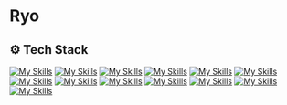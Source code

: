 # Ryo



## ⚙️ Tech Stack
 [![My Skills](https://skillicons.dev/icons?i=githubactions&theme=dark)](https://skillicons.dev)  [![My Skills](https://skillicons.dev/icons?i=github&theme=dark)](https://skillicons.dev)  [![My Skills](https://skillicons.dev/icons?i=git&theme=dark)](https://skillicons.dev)  [![My Skills](https://skillicons.dev/icons?i=docker&theme=dark)](https://skillicons.dev)  [![My Skills](https://skillicons.dev/icons?i=golang&theme=dark)](https://skillicons.dev)  [![My Skills](https://skillicons.dev/icons?i=linux&theme=dark)](https://skillicons.dev)  [![My Skills](https://skillicons.dev/icons?i=kubernetes&theme=dark)](https://skillicons.dev) [![My Skills](https://skillicons.dev/icons?i=py&theme=dark)](https://skillicons.dev) [![My Skills](https://skillicons.dev/icons?i=vscode&theme=dark)](https://skillicons.dev) [![My Skills](https://skillicons.dev/icons?i=bash&theme=dark)](https://skillicons.dev) [![My Skills](https://skillicons.dev/icons?i=jenkins&theme=dark)](https://skillicons.dev) [![My Skills](https://skillicons.dev/icons?i=bots&theme=dark)](https://skillicons.dev) [![My Skills](https://skillicons.dev/icons?i=cpp&theme=dark)](https://skillicons.dev)
 
